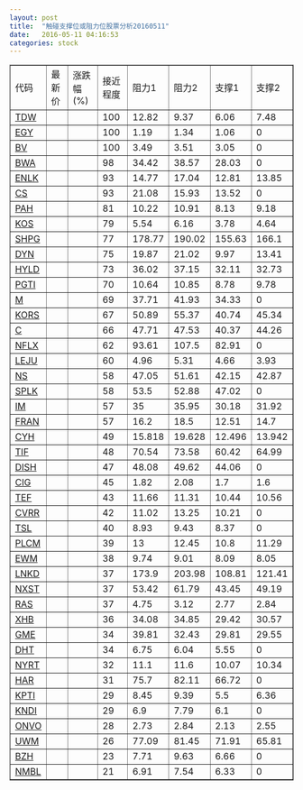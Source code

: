 ```yaml
---
layout: post
title:  "触碰支撑位或阻力位股票分析20160511"
date:   2016-05-11 04:16:53
categories: stock
---
```

<script type="text/javascript">
var stockList = []
stockList.push('gb_tdw');
stockList.push('gb_egy');
stockList.push('gb_bv');
stockList.push('gb_bwa');
stockList.push('gb_enlk');
stockList.push('gb_cs');
stockList.push('gb_pah');
stockList.push('gb_kos');
stockList.push('gb_shpg');
stockList.push('gb_dyn');
stockList.push('gb_hyld');
stockList.push('gb_pgti');
stockList.push('gb_m');
stockList.push('gb_kors');
stockList.push('gb_c');
stockList.push('gb_nflx');
stockList.push('gb_leju');
stockList.push('gb_ns');
stockList.push('gb_splk');
stockList.push('gb_im');
stockList.push('gb_fran');
stockList.push('gb_cyh');
stockList.push('gb_tif');
stockList.push('gb_dish');
stockList.push('gb_cig');
stockList.push('gb_tef');
stockList.push('gb_cvrr');
stockList.push('gb_tsl');
stockList.push('gb_plcm');
stockList.push('gb_ewm');
stockList.push('gb_lnkd');
stockList.push('gb_nxst');
stockList.push('gb_ras');
stockList.push('gb_xhb');
stockList.push('gb_gme');
stockList.push('gb_dht');
stockList.push('gb_nyrt');
stockList.push('gb_har');
stockList.push('gb_kpti');
stockList.push('gb_kndi');
stockList.push('gb_onvo');
stockList.push('gb_uwm');
stockList.push('gb_bzh');
stockList.push('gb_nmbl');
</script>
<table border="1">
 <tr>
 <td>代码</td>
 <td>最新价</td>
 <td>涨跌幅(%)</td>
 <td>接近程度</td>
 <td>阻力1</td>
 <td>阻力2</td>
 <td>支撑1</td>
 <td>支撑2</td>
</tr>
  <tr id="tdw" class="green">
  <td><a href="http://stock.finance.sina.com.cn/usstock/quotes/TDW.html" target="_blank">TDW</a></td><td></td><td></td><td>100</td><td>12.82</td><td>9.37</td><td>6.06</td><td>7.48</td></tr>
  <tr id="egy" class="green">
  <td><a href="http://stock.finance.sina.com.cn/usstock/quotes/EGY.html" target="_blank">EGY</a></td><td></td><td></td><td>100</td><td>1.19</td><td>1.34</td><td>1.06</td><td>0</td></tr>
  <tr id="bv" class="red">
  <td><a href="http://stock.finance.sina.com.cn/usstock/quotes/BV.html" target="_blank">BV</a></td><td></td><td></td><td>100</td><td>3.49</td><td>3.51</td><td>3.05</td><td>0</td></tr>
  <tr id="bwa" class="red">
  <td><a href="http://stock.finance.sina.com.cn/usstock/quotes/BWA.html" target="_blank">BWA</a></td><td></td><td></td><td>98</td><td>34.42</td><td>38.57</td><td>28.03</td><td>0</td></tr>
  <tr id="enlk" class="green">
  <td><a href="http://stock.finance.sina.com.cn/usstock/quotes/ENLK.html" target="_blank">ENLK</a></td><td></td><td></td><td>93</td><td>14.77</td><td>17.04</td><td>12.81</td><td>13.85</td></tr>
  <tr id="cs" class="green">
  <td><a href="http://stock.finance.sina.com.cn/usstock/quotes/CS.html" target="_blank">CS</a></td><td></td><td></td><td>93</td><td>21.08</td><td>15.93</td><td>13.52</td><td>0</td></tr>
  <tr id="pah" class="red">
  <td><a href="http://stock.finance.sina.com.cn/usstock/quotes/PAH.html" target="_blank">PAH</a></td><td></td><td></td><td>81</td><td>10.22</td><td>10.91</td><td>8.13</td><td>9.18</td></tr>
  <tr id="kos" class="green">
  <td><a href="http://stock.finance.sina.com.cn/usstock/quotes/KOS.html" target="_blank">KOS</a></td><td></td><td></td><td>79</td><td>5.54</td><td>6.16</td><td>3.78</td><td>4.64</td></tr>
  <tr id="shpg" class="green">
  <td><a href="http://stock.finance.sina.com.cn/usstock/quotes/SHPG.html" target="_blank">SHPG</a></td><td></td><td></td><td>77</td><td>178.77</td><td>190.02</td><td>155.63</td><td>166.1</td></tr>
  <tr id="dyn" class="red">
  <td><a href="http://stock.finance.sina.com.cn/usstock/quotes/DYN.html" target="_blank">DYN</a></td><td></td><td></td><td>75</td><td>19.87</td><td>21.02</td><td>9.97</td><td>13.41</td></tr>
  <tr id="hyld" class="green">
  <td><a href="http://stock.finance.sina.com.cn/usstock/quotes/HYLD.html" target="_blank">HYLD</a></td><td></td><td></td><td>73</td><td>36.02</td><td>37.15</td><td>32.11</td><td>32.73</td></tr>
  <tr id="pgti" class="green">
  <td><a href="http://stock.finance.sina.com.cn/usstock/quotes/PGTI.html" target="_blank">PGTI</a></td><td></td><td></td><td>70</td><td>10.64</td><td>10.85</td><td>8.78</td><td>9.78</td></tr>
  <tr id="m" class="red">
  <td><a href="http://stock.finance.sina.com.cn/usstock/quotes/M.html" target="_blank">M</a></td><td></td><td></td><td>69</td><td>37.71</td><td>41.93</td><td>34.33</td><td>0</td></tr>
  <tr id="kors" class="red">
  <td><a href="http://stock.finance.sina.com.cn/usstock/quotes/KORS.html" target="_blank">KORS</a></td><td></td><td></td><td>67</td><td>50.89</td><td>55.37</td><td>40.74</td><td>45.34</td></tr>
  <tr id="c" class="green">
  <td><a href="http://stock.finance.sina.com.cn/usstock/quotes/C.html" target="_blank">C</a></td><td></td><td></td><td>66</td><td>47.71</td><td>47.53</td><td>40.37</td><td>44.26</td></tr>
  <tr id="nflx" class="red">
  <td><a href="http://stock.finance.sina.com.cn/usstock/quotes/NFLX.html" target="_blank">NFLX</a></td><td></td><td></td><td>62</td><td>93.61</td><td>107.5</td><td>82.91</td><td>0</td></tr>
  <tr id="leju" class="red">
  <td><a href="http://stock.finance.sina.com.cn/usstock/quotes/LEJU.html" target="_blank">LEJU</a></td><td></td><td></td><td>60</td><td>4.96</td><td>5.31</td><td>4.66</td><td>3.93</td></tr>
  <tr id="ns" class="red">
  <td><a href="http://stock.finance.sina.com.cn/usstock/quotes/NS.html" target="_blank">NS</a></td><td></td><td></td><td>58</td><td>47.05</td><td>51.61</td><td>42.15</td><td>42.87</td></tr>
  <tr id="splk" class="green">
  <td><a href="http://stock.finance.sina.com.cn/usstock/quotes/SPLK.html" target="_blank">SPLK</a></td><td></td><td></td><td>58</td><td>53.5</td><td>52.88</td><td>47.02</td><td>0</td></tr>
  <tr id="im" class="red">
  <td><a href="http://stock.finance.sina.com.cn/usstock/quotes/IM.html" target="_blank">IM</a></td><td></td><td></td><td>57</td><td>35</td><td>35.95</td><td>30.18</td><td>31.92</td></tr>
  <tr id="fran" class="red">
  <td><a href="http://stock.finance.sina.com.cn/usstock/quotes/FRAN.html" target="_blank">FRAN</a></td><td></td><td></td><td>57</td><td>16.2</td><td>18.5</td><td>12.51</td><td>14.7</td></tr>
  <tr id="cyh" class="green">
  <td><a href="http://stock.finance.sina.com.cn/usstock/quotes/CYH.html" target="_blank">CYH</a></td><td></td><td></td><td>49</td><td>15.818</td><td>19.628</td><td>12.496</td><td>13.942</td></tr>
  <tr id="tif" class="green">
  <td><a href="http://stock.finance.sina.com.cn/usstock/quotes/TIF.html" target="_blank">TIF</a></td><td></td><td></td><td>48</td><td>70.54</td><td>73.58</td><td>60.42</td><td>64.99</td></tr>
  <tr id="dish" class="red">
  <td><a href="http://stock.finance.sina.com.cn/usstock/quotes/DISH.html" target="_blank">DISH</a></td><td></td><td></td><td>47</td><td>48.08</td><td>49.62</td><td>44.06</td><td>0</td></tr>
  <tr id="cig" class="red">
  <td><a href="http://stock.finance.sina.com.cn/usstock/quotes/CIG.html" target="_blank">CIG</a></td><td></td><td></td><td>45</td><td>1.82</td><td>2.08</td><td>1.7</td><td>1.6</td></tr>
  <tr id="tef" class="green">
  <td><a href="http://stock.finance.sina.com.cn/usstock/quotes/TEF.html" target="_blank">TEF</a></td><td></td><td></td><td>43</td><td>11.66</td><td>11.31</td><td>10.44</td><td>10.56</td></tr>
  <tr id="cvrr" class="green">
  <td><a href="http://stock.finance.sina.com.cn/usstock/quotes/CVRR.html" target="_blank">CVRR</a></td><td></td><td></td><td>42</td><td>11.02</td><td>13.25</td><td>10.21</td><td>0</td></tr>
  <tr id="tsl" class="green">
  <td><a href="http://stock.finance.sina.com.cn/usstock/quotes/TSL.html" target="_blank">TSL</a></td><td></td><td></td><td>40</td><td>8.93</td><td>9.43</td><td>8.37</td><td>0</td></tr>
  <tr id="plcm" class="green">
  <td><a href="http://stock.finance.sina.com.cn/usstock/quotes/PLCM.html" target="_blank">PLCM</a></td><td></td><td></td><td>39</td><td>13</td><td>12.45</td><td>10.8</td><td>11.29</td></tr>
  <tr id="ewm" class="green">
  <td><a href="http://stock.finance.sina.com.cn/usstock/quotes/EWM.html" target="_blank">EWM</a></td><td></td><td></td><td>38</td><td>9.74</td><td>9.01</td><td>8.09</td><td>8.05</td></tr>
  <tr id="lnkd" class="green">
  <td><a href="http://stock.finance.sina.com.cn/usstock/quotes/LNKD.html" target="_blank">LNKD</a></td><td></td><td></td><td>37</td><td>173.9</td><td>203.98</td><td>108.81</td><td>121.41</td></tr>
  <tr id="nxst" class="green">
  <td><a href="http://stock.finance.sina.com.cn/usstock/quotes/NXST.html" target="_blank">NXST</a></td><td></td><td></td><td>37</td><td>53.42</td><td>61.79</td><td>43.45</td><td>49.19</td></tr>
  <tr id="ras" class="red">
  <td><a href="http://stock.finance.sina.com.cn/usstock/quotes/RAS.html" target="_blank">RAS</a></td><td></td><td></td><td>37</td><td>4.75</td><td>3.12</td><td>2.77</td><td>2.84</td></tr>
  <tr id="xhb" class="red">
  <td><a href="http://stock.finance.sina.com.cn/usstock/quotes/XHB.html" target="_blank">XHB</a></td><td></td><td></td><td>36</td><td>34.08</td><td>34.85</td><td>29.42</td><td>30.57</td></tr>
  <tr id="gme" class="green">
  <td><a href="http://stock.finance.sina.com.cn/usstock/quotes/GME.html" target="_blank">GME</a></td><td></td><td></td><td>34</td><td>39.81</td><td>32.43</td><td>29.81</td><td>29.55</td></tr>
  <tr id="dht" class="red">
  <td><a href="http://stock.finance.sina.com.cn/usstock/quotes/DHT.html" target="_blank">DHT</a></td><td></td><td></td><td>34</td><td>6.75</td><td>6.04</td><td>5.55</td><td>0</td></tr>
  <tr id="nyrt" class="green">
  <td><a href="http://stock.finance.sina.com.cn/usstock/quotes/NYRT.html" target="_blank">NYRT</a></td><td></td><td></td><td>32</td><td>11.1</td><td>11.6</td><td>10.07</td><td>10.34</td></tr>
  <tr id="har" class="red">
  <td><a href="http://stock.finance.sina.com.cn/usstock/quotes/HAR.html" target="_blank">HAR</a></td><td></td><td></td><td>31</td><td>75.7</td><td>82.11</td><td>66.72</td><td>0</td></tr>
  <tr id="kpti" class="red">
  <td><a href="http://stock.finance.sina.com.cn/usstock/quotes/KPTI.html" target="_blank">KPTI</a></td><td></td><td></td><td>29</td><td>8.45</td><td>9.39</td><td>5.5</td><td>6.36</td></tr>
  <tr id="kndi" class="red">
  <td><a href="http://stock.finance.sina.com.cn/usstock/quotes/KNDI.html" target="_blank">KNDI</a></td><td></td><td></td><td>29</td><td>6.9</td><td>7.79</td><td>6.1</td><td>0</td></tr>
  <tr id="onvo" class="green">
  <td><a href="http://stock.finance.sina.com.cn/usstock/quotes/ONVO.html" target="_blank">ONVO</a></td><td></td><td></td><td>28</td><td>2.73</td><td>2.84</td><td>2.13</td><td>2.55</td></tr>
  <tr id="uwm" class="green">
  <td><a href="http://stock.finance.sina.com.cn/usstock/quotes/UWM.html" target="_blank">UWM</a></td><td></td><td></td><td>26</td><td>77.09</td><td>81.45</td><td>71.91</td><td>65.81</td></tr>
  <tr id="bzh" class="red">
  <td><a href="http://stock.finance.sina.com.cn/usstock/quotes/BZH.html" target="_blank">BZH</a></td><td></td><td></td><td>23</td><td>7.71</td><td>9.63</td><td>6.66</td><td>0</td></tr>
  <tr id="nmbl" class="green">
  <td><a href="http://stock.finance.sina.com.cn/usstock/quotes/NMBL.html" target="_blank">NMBL</a></td><td></td><td></td><td>21</td><td>6.91</td><td>7.54</td><td>6.33</td><td>0</td></tr>
</table>
